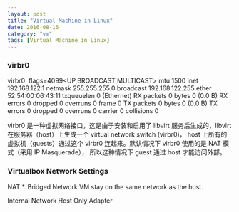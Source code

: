 ```yaml
---
layout: post
title: "Virtual Machine in Linux"
date: 2016-08-16
category: "vm" 
tags: [Virtual Machine in Linux]
---
```


### virbr0

virbr0: flags=4099<UP,BROADCAST,MULTICAST>  mtu 1500
        inet 192.168.122.1  netmask 255.255.255.0  broadcast 192.168.122.255
        ether 52:54:00:06:43:11  txqueuelen 0  (Ethernet)
        RX packets 0  bytes 0 (0.0 B)
        RX errors 0  dropped 0  overruns 0  frame 0
        TX packets 0  bytes 0 (0.0 B)
        TX errors 0  dropped 0 overruns 0  carrier 0  collisions 0
        
        
virbr0 是一种虚拟网络接口，这是由于安装和启用了 libvirt 服务后生成的，libvirt 在服务器（host）上生成一个 virtual network switch (virbr0)，
host 上所有的虚拟机（guests）通过这个 virbr0 连起来。默认情况下 virbr0 使用的是 NAT 模式（采用 IP Masquerade），
所以这种情况下 guest 通过 host 才能访问外部。

### Virtualbox Network Settings
NAT
    *. Bridged Network
    VM stay on the same network as the host. 

Internal Network
Host Only Adapter
